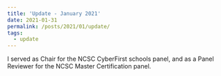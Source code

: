 ```yaml
---
title: 'Update - January 2021'
date: 2021-01-31
permalink: /posts/2021/01/update/
tags:
  - update
---
```


I served as Chair for the NCSC CyberFirst schools panel, and as a Panel Reviewer for the NCSC Master Certification panel.